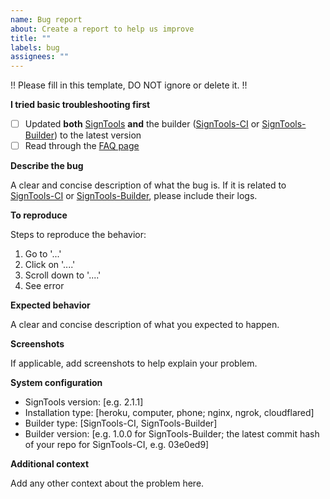 ```yaml
---
name: Bug report
about: Create a report to help us improve
title: ""
labels: bug
assignees: ""
---
```


!! Please fill in this template, DO NOT ignore or delete it. !!

**I tried basic troubleshooting first**

- [ ] Updated **both** [SignTools](https://github.com/SignTools/SignTools) **and** the builder ([SignTools-CI](https://github.com/SignTools/SignTools-CI) or [SignTools-Builder](https://github.com/SignTools/SignTools-Builder)) to the latest version
- [ ] Read through the [FAQ page](https://github.com/SignTools/SignTools/blob/master/FAQ.md)

**Describe the bug**

A clear and concise description of what the bug is. If it is related to [SignTools-CI](https://github.com/SignTools/SignTools-CI) or [SignTools-Builder](https://github.com/SignTools/SignTools-Builder), please include their logs.

**To reproduce**

Steps to reproduce the behavior:

1. Go to '...'
2. Click on '....'
3. Scroll down to '....'
4. See error

**Expected behavior**

A clear and concise description of what you expected to happen.

**Screenshots**

If applicable, add screenshots to help explain your problem.

**System configuration**

- SignTools version: [e.g. 2.1.1]
- Installation type: [heroku, computer, phone; nginx, ngrok, cloudflared]
- Builder type: [SignTools-CI, SignTools-Builder]
- Builder version: [e.g. 1.0.0 for SignTools-Builder; the latest commit hash of your repo for SignTools-CI, e.g. 03e0ed9]

**Additional context**

Add any other context about the problem here.
